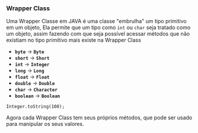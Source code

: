 ### Wrapper Class
Uma Wrapper Classe em JAVA é uma classe "embrulha" um tipo primitivo em um objeto, Ela permite que um tipo como `int` ou `char` seja tratado como um objeto, assim fazendo com que seja possível acessar métodos que não existiam no tipo primitivo mais existe na Wrapper Class

- **`byte`** → **`Byte`**
- **`short`** → **`Short`**
- **`int`** → **`Integer`**
- **`long`** → **`Long`**
- **`float`** → **`Float`**
- **`double`** → **`Double`**
- **`char`** → **`Character`**
- **`boolean`** → **`Boolean`**

```
Integer.toString(100);
```

Agora cada Wrapper Class tem seus próprios métodos, que pode ser usado para manipular os seus valores.